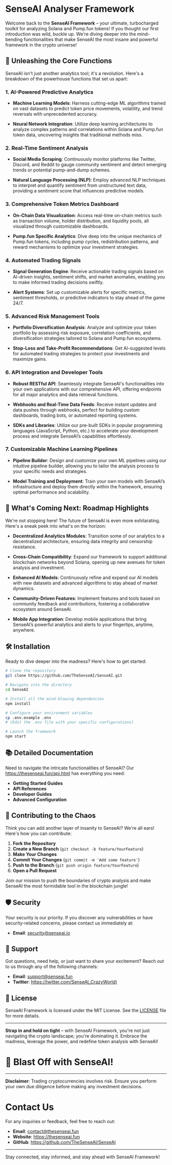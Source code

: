 # SenseAI Analyser Framework

Welcome back to the **SenseAI Framework** – your ultimate, turbocharged toolkit for analyzing Solana and Pump.fun tokens! If you thought our first introduction was wild, buckle up. We're diving deeper into the mind-bending functionalities that make SenseAI the most insane and powerful framework in the crypto universe!

## 🚀 Unleashing the Core Functions

SenseAI isn't just another analytics tool; it's a revolution. Here's a breakdown of the powerhouse functions that set us apart:

### 1. **AI-Powered Predictive Analytics**

- **Machine Learning Models**: Harness cutting-edge ML algorithms trained on vast datasets to predict token price movements, volatility, and trend reversals with unprecedented accuracy.
  
- **Neural Network Integration**: Utilize deep learning architectures to analyze complex patterns and correlations within Solana and Pump.fun token data, uncovering insights that traditional methods miss.

### 2. **Real-Time Sentiment Analysis**

- **Social Media Scraping**: Continuously monitor platforms like Twitter, Discord, and Reddit to gauge community sentiment and detect emerging trends or potential pump-and-dump schemes.
  
- **Natural Language Processing (NLP)**: Employ advanced NLP techniques to interpret and quantify sentiment from unstructured text data, providing a sentiment score that influences predictive models.

### 3. **Comprehensive Token Metrics Dashboard**

- **On-Chain Data Visualization**: Access real-time on-chain metrics such as transaction volume, holder distribution, and liquidity pools, all visualized through customizable dashboards.
  
- **Pump.fun Specific Analytics**: Dive deep into the unique mechanics of Pump.fun tokens, including pump cycles, redistribution patterns, and reward mechanisms to optimize your investment strategies.

### 4. **Automated Trading Signals**

- **Signal Generation Engine**: Receive actionable trading signals based on AI-driven insights, sentiment shifts, and market anomalies, enabling you to make informed trading decisions swiftly.
  
- **Alert Systems**: Set up customizable alerts for specific metrics, sentiment thresholds, or predictive indicators to stay ahead of the game 24/7.

### 5. **Advanced Risk Management Tools**

- **Portfolio Diversification Analysis**: Analyze and optimize your token portfolio by assessing risk exposure, correlation coefficients, and diversification strategies tailored to Solana and Pump.fun ecosystems.
  
- **Stop-Loss and Take-Profit Recommendations**: Get AI-suggested levels for automated trading strategies to protect your investments and maximize gains.

### 6. **API Integration and Developer Tools**

- **Robust RESTful API**: Seamlessly integrate SenseAI's functionalities into your own applications with our comprehensive API, offering endpoints for all major analytics and data retrieval functions.
  
- **Webhooks and Real-Time Data Feeds**: Receive instant updates and data pushes through webhooks, perfect for building custom dashboards, trading bots, or automated reporting systems.
  
- **SDKs and Libraries**: Utilize our pre-built SDKs in popular programming languages (JavaScript, Python, etc.) to accelerate your development process and integrate SenseAI’s capabilities effortlessly.

### 7. **Customizable Machine Learning Pipelines**

- **Pipeline Builder**: Design and customize your own ML pipelines using our intuitive pipeline builder, allowing you to tailor the analysis process to your specific needs and strategies.
  
- **Model Training and Deployment**: Train your own models with SenseAI’s infrastructure and deploy them directly within the framework, ensuring optimal performance and scalability.

## 🌟 What's Coming Next: Roadmap Highlights

We're not stopping here! The future of SenseAI is even more exhilarating. Here's a sneak peek into what's on the horizon:

- **Decentralized Analytics Modules**: Transition some of our analytics to a decentralized architecture, ensuring data integrity and censorship resistance.
  
- **Cross-Chain Compatibility**: Expand our framework to support additional blockchain networks beyond Solana, opening up new avenues for token analysis and investment.
  
- **Enhanced AI Models**: Continuously refine and expand our AI models with new datasets and advanced algorithms to stay ahead of market dynamics.
  
- **Community-Driven Features**: Implement features and tools based on community feedback and contributions, fostering a collaborative ecosystem around SenseAI.
  
- **Mobile App Integration**: Develop mobile applications that bring SenseAI’s powerful analytics and alerts to your fingertips, anytime, anywhere.

## 🛠 Installation

Ready to dive deeper into the madness? Here's how to get started:

```bash
# Clone the repository
git clone https://github.com/TheSenseAI/SenseAI.git

# Navigate into the directory
cd SenseAI

# Install all the mind-blowing dependencies
npm install

# Configure your environment variables
cp .env.example .env
# (Edit the .env file with your specific configurations)

# Launch the framework
npm start
```

## 📚 Detailed Documentation

Need to navigate the intricate functionalities of SenseAI? Our https://thesenseai.fun/api.html has everything you need:

- **Getting Started Guides**
- **API References**
- **Developer Guides**
- **Advanced Configuration**

## 🤝 Contributing to the Chaos

Think you can add another layer of insanity to SenseAI? We're all ears! Here's how you can contribute:

1. **Fork the Repository**
2. **Create a New Branch** (`git checkout -b feature/YourFeature`)
3. **Make Your Changes**
4. **Commit Your Changes** (`git commit -m 'Add some feature'`)
5. **Push to the Branch** (`git push origin feature/YourFeature`)
6. **Open a Pull Request**

Join our mission to push the boundaries of crypto analysis and make SenseAI the most formidable tool in the blockchain jungle!

## 🛡️ Security

Your security is our priority. If you discover any vulnerabilities or have security-related concerns, please contact us immediately at:

- **Email**: security@senseai.io

## 💬 Support

Got questions, need help, or just want to share your excitement? Reach out to us through any of the following channels:

- **Email**: support@senseai.fun
- **Twitter**: [https://twitter.com/SenseAI_CrazyWorld)](https://x.com/SenseAIx)

## 📄 License

SenseAI Framework is licensed under the MIT License. See the [LICENSE](LICENSE) file for more details.

---

**Strap in and hold on tight** – with SenseAI Framework, you're not just navigating the crypto landscape; you're dominating it. Embrace the madness, leverage the power, and redefine token analysis with SenseAI!

# 🚀 Blast Off with SenseAI!

---

**Disclaimer**: Trading cryptocurrencies involves risk. Ensure you perform your own due diligence before making any investment decisions.

# Contact Us

For any inquiries or feedback, feel free to reach out:

- **Email**: contact@thesenseai.fun
- **Website**: https://thesenseai.fun
- **GitHub**: https://github.com/TheSenseAI/SenseAI

---

Stay connected, stay informed, and stay ahead with SenseAI Framework!
